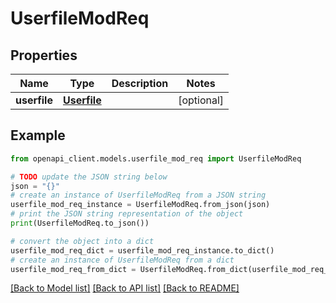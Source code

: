 # UserfileModReq


## Properties

Name | Type | Description | Notes
------------ | ------------- | ------------- | -------------
**userfile** | [**Userfile**](Userfile.md) |  | [optional] 

## Example

```python
from openapi_client.models.userfile_mod_req import UserfileModReq

# TODO update the JSON string below
json = "{}"
# create an instance of UserfileModReq from a JSON string
userfile_mod_req_instance = UserfileModReq.from_json(json)
# print the JSON string representation of the object
print(UserfileModReq.to_json())

# convert the object into a dict
userfile_mod_req_dict = userfile_mod_req_instance.to_dict()
# create an instance of UserfileModReq from a dict
userfile_mod_req_from_dict = UserfileModReq.from_dict(userfile_mod_req_dict)
```
[[Back to Model list]](../README.md#documentation-for-models) [[Back to API list]](../README.md#documentation-for-api-endpoints) [[Back to README]](../README.md)


